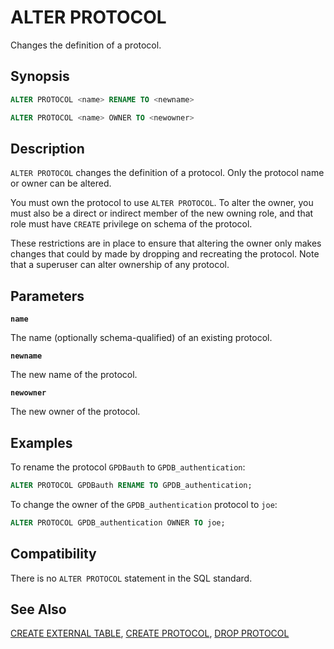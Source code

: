 # ALTER PROTOCOL

Changes the definition of a protocol.

## Synopsis

```sql
ALTER PROTOCOL <name> RENAME TO <newname>

ALTER PROTOCOL <name> OWNER TO <newowner>
```

## Description

`ALTER PROTOCOL` changes the definition of a protocol. Only the protocol name or owner can be altered.

You must own the protocol to use `ALTER PROTOCOL`. To alter the owner, you must also be a direct or indirect member of the new owning role, and that role must have `CREATE` privilege on schema of the protocol.

These restrictions are in place to ensure that altering the owner only makes changes that could by made by dropping and recreating the protocol. Note that a superuser can alter ownership of any protocol.

## Parameters

**`name`**

The name (optionally schema-qualified) of an existing protocol.

**`newname`**

The new name of the protocol.

**`newowner`**

The new owner of the protocol.

## Examples

To rename the protocol `GPDBauth` to `GPDB_authentication`:

```sql
ALTER PROTOCOL GPDBauth RENAME TO GPDB_authentication;
```

To change the owner of the `GPDB_authentication` protocol to `joe`:

```sql
ALTER PROTOCOL GPDB_authentication OWNER TO joe;
```

## Compatibility

There is no `ALTER PROTOCOL` statement in the SQL standard.

## See Also

[CREATE EXTERNAL TABLE](/docs/sql-statements/sql-stmt-create-external-table.md), [CREATE PROTOCOL](/docs/sql-statements/sql-stmt-create-protocol.md), [DROP PROTOCOL](/docs/sql-statements/sql-stmt-drop-protocol.md)



